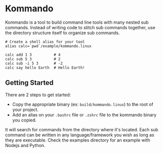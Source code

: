 # Kommando

Kommando is a tool to build command line tools with many nested sub commands. Instead of writing code to stitch sub commands together, use the directory structure itself to organize sub commands.

```shell
# Create a shell alias for your tool
alias calc=`pwd`/example/kommando.linux

calc add 1 3          # 4
calc sub 5 3          # 2
calc sub -i 5 3       # -2
calc say hello Earth  # Hello Earth!
```

## Getting Started

There are 2 steps to get started:
 - Copy the appropriate binary (ex: `build/kommando.linux`) to the root of your project.
 - Add an alias on your `.bashrc` file or `.zshrc` file to the kommando binary you copied.

It will search for commands from the directory where it's located. Each sub command can be written in any language/framework you wish as long as they are executable. Check the examples directory for an example with Nodejs and Python.
